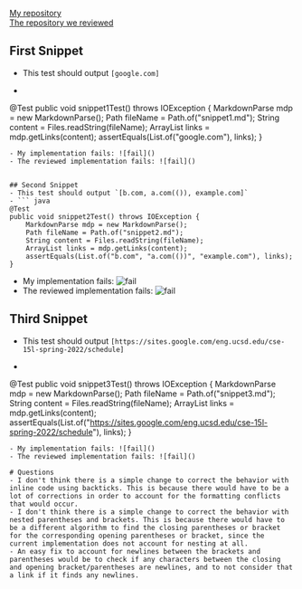 [My repository](https://github.com/Mnohem/markdown-parser)<br>
[The repository we reviewed](https://github.com/AllKeng/markdown-parser)
## First Snippet
- This test should output `[google.com]`
- ``` java
@Test
public void snippet1Test() throws IOException {
	MarkdownParse mdp = new MarkdownParse();
	Path fileName = Path.of("snippet1.md");
	String content = Files.readString(fileName);
	ArrayList links = mdp.getLinks(content);
	assertEquals(List.of("google.com"), links);
}
```
- My implementation fails: ![fail]()
- The reviewed implementation fails: ![fail]()


## Second Snippet
- This test should output `[b.com, a.com(()), example.com]`
- ``` java
@Test
public void snippet2Test() throws IOException {
	MarkdownParse mdp = new MarkdownParse();
	Path fileName = Path.of("snippet2.md");
	String content = Files.readString(fileName);
	ArrayList links = mdp.getLinks(content);
	assertEquals(List.of("b.com", "a.com(())", "example.com"), links);
}
```
- My implementation fails: ![fail]()
- The reviewed implementation fails: ![fail]()


## Third Snippet
- This test should output `[https://sites.google.com/eng.ucsd.edu/cse-15l-spring-2022/schedule]`
- ``` java
@Test
public void snippet3Test() throws IOException {
	MarkdownParse mdp = new MarkdownParse();
	Path fileName = Path.of("snippet3.md");
	String content = Files.readString(fileName);
	ArrayList links = mdp.getLinks(content);
	assertEquals(List.of("https://sites.google.com/eng.ucsd.edu/cse-15l-spring-2022/schedule"), links);
}
```
- My implementation fails: ![fail]()
- The reviewed implementation fails: ![fail]()

# Questions
- I don't think there is a simple change to correct the behavior with inline code using backticks. This is because there would have to be a lot of corrections in order to account for the formatting conflicts that would occur.
- I don't think there is a simple change to correct the behavior with nested parentheses and brackets. This is because there would have to be a different algorithm to find the closing parentheses or bracket for the corresponding opening parentheses or bracket, since the current implementation does not account for nesting at all.
- An easy fix to account for newlines between the brackets and parentheses would be to check if any characters between the closing and opening bracket/parentheses are newlines, and to not consider that a link if it finds any newlines.
